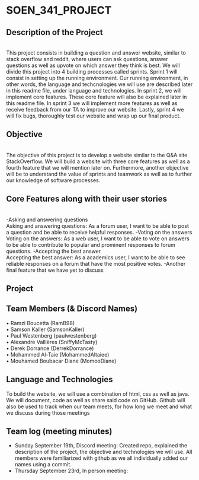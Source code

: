 # SOEN_341_PROJECT

<head>
<h2>Description of the Project</h2><br/>
</head>
This project consists in building a question and answer website, similar to stack overflow and reddit, where users can ask questions, answer questions as well as upvote on which answer they think is best. We will divide this project into 4 building processes called sprints. Sprint 1 will consist in setting up the running environment. Our running environment, in other words, the language and techcnologies we will use are described later in this readme file, under language and technologies. In sprint 2, we will implement core features. These core feature will also be explained later in this readme file. In sprint 3 we will implement more features as well as receive feedback from our TA to improve our website. Lastly, sprint 4 we will fix bugs, thoroughly test our website and wrap up our final product.

<h2>Objective</h2> <br/>
The objective of this project is to develop a website similar to the Q&A site StackOverflow.  We will build a website with three core features as well as a fourth feature that we will mention later on. Furthermore, another objective will be to understand the value of sprints and teamwork as well as to further our knowledge of software processes.

<h2>Core Features along with their user stories</h2><br/>
-Asking and answering questions<br/>
    Asking and answering questions: As a forum user, I want to be able to post a question and be able to receive helpful responses.
-Voting on the answers<br/>
    Voting on the answers: As a web user, I want to be able to vote on answers to be able to contribute to popular and prominent responses to forum questions.
-Accepting the best answer<br/>
    Accepting the best answer: As a academics user, I want to be able to see reliable responses on a forum that have the most positive votes.
-Another final feature that we have yet to discuss <br/>

<h2>Project</h2>


<h2>Team Members (& Discord Names)</h2>

• Ramzi Boucetta (RamB98)<br/>
• Samson Kaller (SamsonKaller)<br/>
• Paul Westenberg (paulwestenberg)<br/>
• Alexandre Vallières (SniffyMcTasty)<br/>
• Derek Dorrance (DerrekDorrance)<br/>
• Mohammed Al-Taie (MohammedAltaiee)<br/>
• Mouhamed Boubacar Diane (MomooDiane)<br/>


<h2>Language and Technologies</h2>

To build the website, we will use a combination of html, css as well as java. We will document, code as well as share said code on GitHub. Github will also be used to track when our team meets, for how long we meet and what we discuss during those meetings


<h2>Team log (meeting minutes)</h2>

- Sunday September 19th, Discord meeting:
    Created repo, explained the description of the project, the objective and technologies we will use. All members were familiarized with github as we all individually added our names using a commit. 
- Thursday September 23rd, In person meeting:

